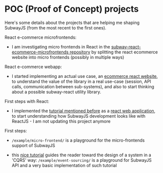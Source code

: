 # POC (Proof of Concept) projects

Here's some details about the projects that are helping me shaping SubwayJS (from the most recent to the first ones).

React e-commerce microfrontends:
- I am investigating micro frontends in React in the [subway-react-ecommerce-microfrontends repository](https://github.com/subway-js/subway-react-ecommerce-microfrontends) by splitting the react ecommerce website into micro frontends (possibly in multiple ways)

React e-commerce webapp:

- I started implementing an actual use case, an [ecommerce react website](https://github.com/subway-js/subway-react-ecommerce), to understand the value of the library in a real use-case (session, API calls, communication between sub-systems), and also to start thinking about a possible subway-react utility library.

First steps with React:
- I implemented the [tutorial mentioned before](https://cqrs.nu/tutorial/cs/01-design) as a [react web application](https://github.com/subway-js/subway-react-restaurant), to start understanding how SubwayJS development looks like with ReactJS - I am not updating this project anymore

First steps:

- `/example/micro-frontend/` is a playground for the micro-frontends support of SubwayJS

- this [nice tutorial](https://cqrs.nu/tutorial/cs/01-design) guides the reader toward the design of a system in a 'CQRS' way: `/example/event-sourcing/` is a playground for SubwayJS API and a very basic implementation of such tutorial




